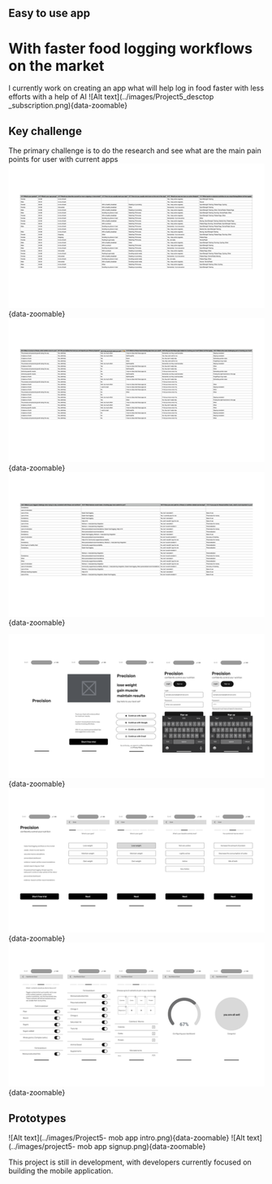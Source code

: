 ## Easy to use app
# With faster food logging workflows on the market
I currently work on creating an app what will help log in food faster with less efforts with a help of AI
![Alt text](../images/Project5_desctop _subscription.png){data-zoomable}

## Key challenge
The primary challenge is to do the research and see what are the main pain points for user with current apps
![Alt text](../images/project5-survey1.png){data-zoomable}
![Alt text](../images/project5-survey2.png){data-zoomable}
![Alt text](../images/project5-survey3.png){data-zoomable}


![Alt text](../images/project5-wireframes1.png){data-zoomable}
![Alt text](../images/project5-wireframes2.png){data-zoomable}
![Alt text](../images/project5-wireframes3.png){data-zoomable}

## Prototypes

![Alt text](../images/Project5- mob app intro.png){data-zoomable}
![Alt text](../images/project5- mob app signup.png){data-zoomable}

This project is still in development, with developers currently focused on building the mobile application.


